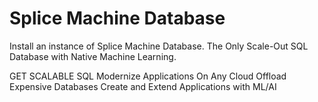 # Splice Machine Database

Install an instance of Splice Machine Database.  The Only Scale-Out SQL Database with Native Machine Learning.

GET SCALABLE SQL
Modernize Applications On Any Cloud
Offload Expensive Databases
Create and Extend Applications with ML/AI
